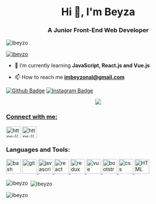 <h1 align="center">Hi 👋, I'm Beyza</h1>
<h3 align="center">A Junior Front-End Web Developer</h3>

<p align="left"> <img src="https://komarev.com/ghpvc/?username=ibeyzo&label=Profile%20views&color=0e75b6&style=flat" alt="ibeyzo" /> </p>

<p align="left"> <a href="https://github.com/ryo-ma/github-profile-trophy"><img src="https://github-profile-trophy.vercel.app/?username=ibeyzo" alt="ibeyzo" /></a> </p>

- 🌱 I’m currently learning **JavaScript, React.js and Vue.js**

- 📫 How to reach me **imbeyzonal@gmail.com**

[![Github Badge](https://img.shields.io/badge/-Github-000?style=quare&labelColor=000&logo=Github&logoColor=white&link=link)](https://github.com/ibeyzo) 
[![Instagram Badge](https://img.shields.io/badge/-Instagram-C13584?style=flat-quare&labelColor=C13584&logo=instagram&logoColor=white&link=link)](https://www.instagram.com/imbeyzonal/) 
<p align="center"> <a href="https://www.codewars.com/users/ibeyzo/" target="_blank"><img align="center" src="https://www.codewars.com/users/ibeyzo/badges/large" /> </p>

<h3 align="left">Connect with me:</h3>
<p align="left">
<a href="https://www.linkedin.com/in/beyzaonal" target="blank"><img align="center" src="https://raw.githubusercontent.com/rahuldkjain/github-profile-readme-generator/master/src/images/icons/Social/linked-in-alt.svg" alt="https://www.linkedin.com/in/beyzaonal" height="30" width="40" /></a>
<a href="https://www.hackerrank.com/imbeyzonal" target="blank"><img align="center" src="https://raw.githubusercontent.com/rahuldkjain/github-profile-readme-generator/master/src/images/icons/Social/hackerrank.svg" alt="https://www.hackerrank.com/imbeyzonal" height="30" width="40" /></a>
</p>

<h3 align="left">Languages and Tools:</h3>
<p align="left"> <a href="https://www.gnu.org/software/bash/" target="_blank" rel="noreferrer"> <img src="https://www.vectorlogo.zone/logos/gnu_bash/gnu_bash-icon.svg" alt="bash" width="40" height="40"/></a> 
<a href="https://git-scm.com/" target="_blank" rel="noreferrer"> <img src="https://www.vectorlogo.zone/logos/git-scm/git-scm-icon.svg" alt="git" width="40" height="40"/> </a> 
<a href="https://javascript.com/" target="_blank" rel="noreferrer"> <img src="https://img.icons8.com/color/48/undefined/javascript--v1.png" alt="javascript" width="40" height="40"/> </a> 
<a href="https://tr.reactjs.org/" target="_blank" rel="noreferrer"> <img src="https://img.icons8.com/plasticine/100/undefined/react.png" alt="react" width="40" height="40"/> </a> 
<a href="https://redux.js.org/" target="_blank" rel="noreferrer"> <img src="https://img.icons8.com/color/48/000000/redux.png" alt="redux" width="40" height="40"/> </a>
<a href="https://vuejs.org/" target="_blank" rel="noreferrer"> <img src="https://img.icons8.com/color/48/000000/vue-js.png" alt="vue" width="40" height="40"/> </a>
<a href="https://getbootstrap.com/" target="_blank" rel="noreferrer"> <img src="https://img.icons8.com/color/48/undefined/bootstrap.png" alt="bootstrap" width="40" height="40"/> </a>
<a href="https://www.w3schools.com/css/" target="_blank" rel="noreferrer"> <img src="https://img.icons8.com/color/48/undefined/css3.png" alt="css" width="40" height="40"/> </a> 
<a href="https://www.w3schools.com/html/" target="_blank" rel="noreferrer"> <img src="https://img.icons8.com/color/48/undefined/html-5--v1.png" alt="HTML" width="40" height="40"/> </a></p>

<p><img align="left" src="https://github-readme-stats.vercel.app/api/top-langs?username=ibeyzo&show_icons=true&locale=en&layout=compact" alt="ibeyzo" /></p>

<p>&nbsp;<img align="center" src="https://github-readme-stats.vercel.app/api?username=ibeyzo&show_icons=true&locale=en" alt="ibeyzo" /></p>

<p><img align="center" src="https://github-readme-streak-stats.herokuapp.com/?user=ibeyzo&" alt="ibeyzo" /></p>

